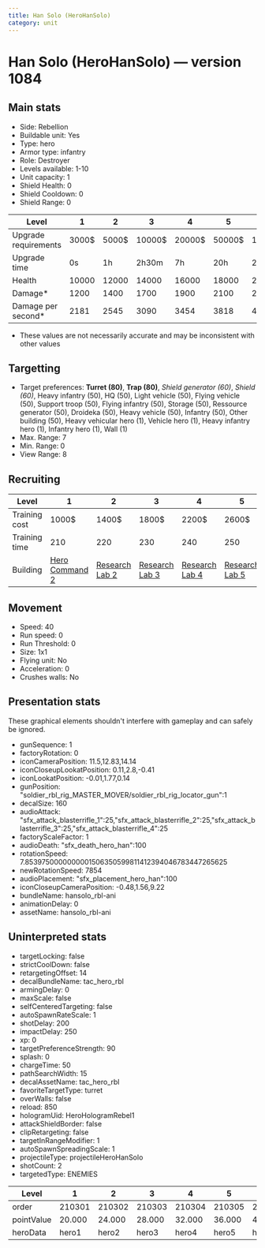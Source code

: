 ```yaml
---
title: Han Solo (HeroHanSolo)
category: unit
---
```


# Han Solo (HeroHanSolo) — version 1084

## Main stats

  * Side: Rebellion
  * Buildable unit: Yes
  * Type: hero
  * Armor type: infantry
  * Role: Destroyer
  * Levels available: 1-10
  * Unit capacity: 1
  * Shield Health: 0
  * Shield Cooldown: 0
  * Shield Range: 0

|Level               |1    |2    |3     |4     |5     |6      |7      |8      |9       |10      |
|--------------------|-----|-----|------|------|------|-------|-------|-------|--------|--------|
|Upgrade requirements|3000$|5000$|10000$|20000$|50000$|135000$|225000$|450000$|1500000$|2500000$|
|Upgrade time        |0s   |1h   |2h30m |7h    |20h   |2d12h  |4d     |6d     |1w1d    |1w5d    |
|Health              |10000|12000|14000 |16000 |18000 |20000  |22000  |24000  |26000   |30000   |
|Damage*             |1200 |1400 |1700  |1900  |2100  |2400   |2700   |2900   |3100    |3600    |
|Damage per second*  |2181 |2545 |3090  |3454  |3818  |4363   |4909   |5272   |5636    |6545    |

* These values are not necessarily accurate and may be inconsistent with other values

## Targetting

  * Target preferences: **Turret (80)**, **Trap (80)**, _Shield generator (60)_, _Shield (60)_, Heavy infantry (50), HQ (50), Light vehicle (50), Flying vehicle (50), Support troop (50), Flying infantry (50), Storage (50), Ressource generator (50), Droideka (50), Heavy vehicle (50), Infantry (50), Other building (50), Heavy vehicular hero (1), Vehicle hero (1), Heavy infantry hero (1), Infantry hero (1), Wall (1)
  * Max. Range: 7
  * Min. Range: 0
  * View Range: 8

## Recruiting

|Level        |1                                          |2                                     |3                                     |4                                     |5                                     |6                                     |7                                     |8                                     |9                                     |10                                     |
|-------------|-------------------------------------------|--------------------------------------|--------------------------------------|--------------------------------------|--------------------------------------|--------------------------------------|--------------------------------------|--------------------------------------|--------------------------------------|---------------------------------------|
|Training cost|1000$                                      |1400$                                 |1800$                                 |2200$                                 |2600$                                 |3000$                                 |3400$                                 |4000$                                 |4200$                                 |4600$                                  |
|Training time|210                                        |220                                   |230                                   |240                                   |250                                   |260                                   |270                                   |560                                   |580                                   |600                                    |
|Building     |[Hero Command 2](rebelTacticalCommand.html)|[Research Lab 2](rebelOffenseLab.html)|[Research Lab 3](rebelOffenseLab.html)|[Research Lab 4](rebelOffenseLab.html)|[Research Lab 5](rebelOffenseLab.html)|[Research Lab 6](rebelOffenseLab.html)|[Research Lab 7](rebelOffenseLab.html)|[Research Lab 8](rebelOffenseLab.html)|[Research Lab 9](rebelOffenseLab.html)|[Research Lab 10](rebelOffenseLab.html)|

## Movement

  * Speed: 40
  * Run speed: 0
  * Run Threshold: 0
  * Size: 1x1
  * Flying unit: No
  * Acceleration: 0
  * Crushes walls: No

## Presentation stats

These graphical elements shouldn't interfere with gameplay and can safely be ignored.

  * gunSequence: 1
  * factoryRotation: 0
  * iconCameraPosition: 11.5,12.83,14.14
  * iconCloseupLookatPosition: 0.11,2.8,-0.41
  * iconLookatPosition: -0.01,1.77,0.14
  * gunPosition: "soldier_rbl_rig_MASTER_MOVER/soldier_rbl_rig_locator_gun":1
  * decalSize: 160
  * audioAttack: "sfx_attack_blasterrifle_1":25,"sfx_attack_blasterrifle_2":25,"sfx_attack_blasterrifle_3":25,"sfx_attack_blasterrifle_4":25
  * factoryScaleFactor: 1
  * audioDeath: "sfx_death_hero_han":100
  * rotationSpeed: 7.8539750000000001506350599811412394046783447265625
  * newRotationSpeed: 7854
  * audioPlacement: "sfx_placement_hero_han":100
  * iconCloseupCameraPosition: -0.48,1.56,9.22
  * bundleName: hansolo_rbl-ani
  * animationDelay: 0
  * assetName: hansolo_rbl-ani

## Uninterpreted stats

  * targetLocking: false
  * strictCoolDown: false
  * retargetingOffset: 14
  * decalBundleName: tac_hero_rbl
  * armingDelay: 0
  * maxScale: false
  * selfCenteredTargeting: false
  * autoSpawnRateScale: 1
  * shotDelay: 200
  * impactDelay: 250
  * xp: 0
  * targetPreferenceStrength: 90
  * splash: 0
  * chargeTime: 50
  * pathSearchWidth: 15
  * decalAssetName: tac_hero_rbl
  * favoriteTargetType: turret
  * overWalls: false
  * reload: 850
  * hologramUid: HeroHologramRebel1
  * attackShieldBorder: false
  * clipRetargeting: false
  * targetInRangeModifier: 1
  * autoSpawnSpreadingScale: 1
  * projectileType: projectileHeroHanSolo
  * shotCount: 2
  * targetedType: ENEMIES

|Level     |1     |2     |3     |4     |5     |6     |7     |8     |9     |10    |
|----------|------|------|------|------|------|------|------|------|------|------|
|order     |210301|210302|210303|210304|210305|210306|210307|210308|210309|210310|
|pointValue|20.000|24.000|28.000|32.000|36.000|40.000|44.000|48.000|52.000|60.000|
|heroData  |hero1 |hero2 |hero3 |hero4 |hero5 |hero6 |hero7 |hero8 |hero9 |hero10|


